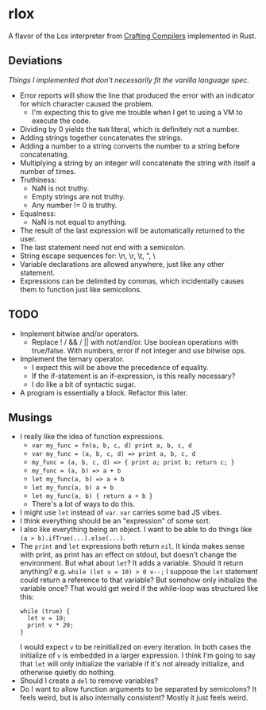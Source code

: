 # rlox

A flavor of the Lox interpreter from [Crafting Compilers](https://www.craftinginterpreters.com/) implemented in Rust.

## Deviations
*Things I implemented that don't necessarily fit the vanilla language spec.*

- Error reports will show the line that produced the error with an indicator for which character caused the problem.
    - I'm expecting this to give me trouble when I get to using a VM to execute the code.
- Dividing by 0 yields the `NaN` literal, which is definitely not a number.
- Adding strings together concatenates the strings.
- Adding a number to a string converts the number to a string before concatenating.
- Multiplying a string by an integer will concatenate the string with itself a number of times.
- Truthiness:
    - NaN is not truthy.
    - Empty strings are not truthy.
    - Any number != 0 is truthy.
- Equalness:
    - NaN is not equal to anything.
- The result of the last expression will be automatically returned to the user.
- The last statement need not end with a semicolon.
- String escape sequences for: \n, \r, \t, \", \\
- Variable declarations are allowed anywhere, just like any other statement.
- Expressions can be delimited by commas, which incidentally causes them to function just like semicolons.

## TODO

- Implement bitwise and/or operators.
    - Replace ! / && / || with not/and/or.  Use boolean operations with true/false.  With numbers, error if not integer and use bitwise ops.
- Implement the ternary operator.
    - I expect this will be above the precedence of equality.
    - If the if-statement is an if-expression, is this really necessary?
    - I do like a bit of syntactic sugar.
- A program is essentially a block.  Refactor this later.

## Musings

- I really like the idea of function expressions.
    - `var my_func = fn(a, b, c, d) print a, b, c, d`
    - `var my_func = (a, b, c, d) => print a, b, c, d`
    - `my_func = (a, b, c, d) => { print a; print b; return c; }`
    - `my_func = (a, b) => a + b`
    - `let my_func(a, b) => a + b`
    - `let my_func(a, b) a + b`
    - `let my_func(a, b) { return a + b }`
    - There's a lot of ways to do this.
- I might use `let` instead of `var`.  `var` carries some bad JS vibes.
- I think everything should be an "expression" of some sort.
- I also like everything being an object.  I want to be able to do things like `(a > b).ifTrue(...).else(...)`.
- The `print` and `let` expressions both return `nil`.  It kinda makes sense with print, as print has an effect on stdout,
  but doesn't change the environment.  But what about `let`?  It adds a variable.  Should it return anything?
  e.g. `while (let v = 10) > 0 v--;`
  I suppose the `let` statement could return a reference to that variable?  But somehow only initialize the variable once?
  That would get weird if the while-loop was structured like this:
  ```
  while (true) {
    let v = 10;
    print v * 20;
  }
  ```
  I would expect `v` to be reinitialized on every iteration.
  In both cases the initialize of `v` is embedded in a larger expression.
  I think I'm going to say that `let` will only initialize the variable if it's not already initialize, and otherwise quietly do nothing.
- Should I create a `del` to remove variables?
- Do I want to allow function arguments to be separated by semicolons?  It feels weird, but is also internally consistent?
  Mostly it just feels weird.
